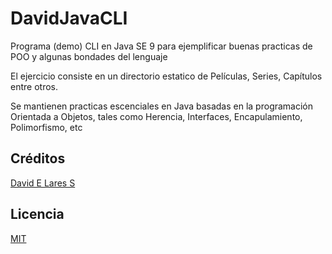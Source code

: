 # DavidJavaCLI

Programa (demo) CLI en Java SE 9 para ejemplificar buenas practicas de POO y algunas bondades del lenguaje

El ejercicio consiste en un directorio estatico de Películas, Series, Capítulos entre otros.

Se mantienen practicas escenciales en Java basadas en la programación Orientada a Objetos, tales como Herencia, Interfaces,
Encapulamiento, Polimorfismo, etc

## Créditos
[David E Lares S](https://davidlares.com)

## Licencia
[MIT](https://opensource.org/licenses/MIT)
